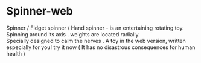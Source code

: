 # Spinner-web
Spinner / Fidget spinner / Hand spinner - is an entertaining rotating toy.
Spinning around its axis . 
weights are located radially.  
Specially designed to calm the nerves .
A toy in the web version, written especially for you! 
try it now ( It has no disastrous consequences for human health )
